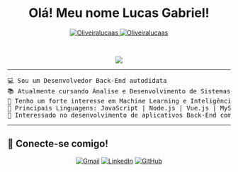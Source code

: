 <h1 align="center">
Olá! Meu nome Lucas Gabriel! 
	
</h1>
<p align="center">
	<a href="https://github.com/Oliveiralucaas">
		<img src="https://komarev.com/ghpvc/?username=Oliveiralucaas&label=Profile%20views&color=0e75b6&style=flat" alt="Oliveiralucaas" />
	</a>
	<a href="https://github.com/">
		<img src="https://img.shields.io/github/followers/Oliveiralucaas?label=Followers" alt="Oliveiralucaas" />
	</a>
</p>
<br/>
<p align="center">
	<a href="https://github.com/Oliveiralucaas">
		<img src="https://readme-typing-svg.herokuapp.com?lines=Estudante+de+ADS;Back-end+Developer;Sempre%20aprendendo%20coisas%20novas&center=true&width=380&height=45">
	</a>
</p>

<hr>

<pre>
💻 Sou um Desenvolvedor Back-End autodidata
📚 Atualmente cursando Ánalise e Desenvolvimento de Sistemas
📝 Tenho um forte interesse em Machine Learning e Inteligência Artificial
🌟 Principais Linguagens: JavaScript | Node.js | Vue.js | MySQL | MongoDB | Express.js
🚩 Interessado no desenvolvimento de aplicativos Back-End com NodeJS
</pre>
<hr>

## 🤝 Conecte-se comigo!
<p align="center">
	<a href="mailto:oliveiraslucaas@gmail.com"><img img src="https://img.shields.io/badge/gmail-%23EA4335.svg?style=plastic&logo=gmail&logoColor=white" alt="Gmail"/></a>
	<a href="https://www.linkedin.com/in/Oliveiralucaas/"><img src="https://img.shields.io/badge/linkedin-%230A66C2.svg?style=plastic&logo=linkedin&logoColor=white" alt="LinkedIn"/></a>
	<a href="https://github.com/Oliveiralucaas"><img src="https://img.shields.io/badge/github-%23181717.svg?style=plastic&logo=github&logoColor=white" alt="GitHub"/></a>
